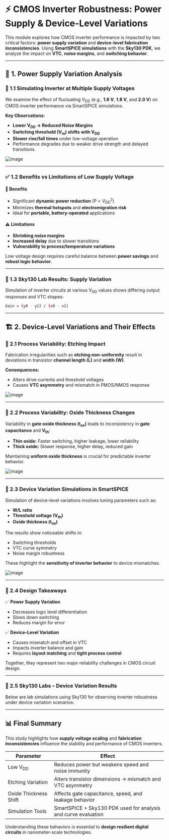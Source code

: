 
# ⚡ CMOS Inverter Robustness: Power Supply & Device-Level Variations

This module explores how CMOS inverter performance is impacted by two critical factors: **power supply variation** and **device-level fabrication inconsistencies**. Using **SmartSPICE simulations** with the **Sky130 PDK**, we analyze the impact on **VTC**, **noise margins**, and **switching behavior**.

---

## 🧪 1. Power Supply Variation Analysis

### 🔌 1.1 Simulating Inverter at Multiple Supply Voltages

We examine the effect of fluctuating V<sub>DD</sub> (e.g., **1.6 V**, **1.8 V**, and **2.0 V**) on CMOS inverter performance via SmartSPICE simulations.

**Key Observations:**

* **Lower V<sub>DD</sub> → Reduced Noise Margins**
* **Switching threshold (V<sub>m</sub>) shifts with V<sub>DD</sub>**
* **Slower rise/fall times** under low-voltage operation
* Performance degrades due to weaker drive strength and delayed transitions.

 ![image](https://github.com/user-attachments/assets/b48afb11-c7b3-42a1-8c75-b10adb36fac4)

---

### ✅ 1.2 Benefits vs Limitations of Low Supply Voltage

#### 🌟 Benefits

* Significant **dynamic power reduction** (P ∝ V<sub>DD</sub><sup>2</sup>)
* Minimizes **thermal hotspots** and **electromigration risk**
* Ideal for **portable, battery-operated** applications

#### ⚠️ Limitations

* **Shrinking noise margins**
* **Increased delay** due to slower transitions
* **Vulnerability to process/temperature variations**

Low voltage design requires careful balance between **power savings** and **robust logic behavior**.

---

### 🧪 1.3 Sky130 Lab Results: Supply Variation

Simulation of inverter circuits at various V<sub>DD</sub> values shows differing output responses and VTC shapes:


```bash
Gain = (y0 - y1) / (x0 - x1)
```

---

## 🏗️ 2. Device-Level Variations and Their Effects

### 🧵 2.1 Process Variability: Etching Impact

Fabrication irregularities such as **etching non-uniformity** result in deviations in transistor **channel length (L)** and **width (W)**.

**Consequences:**

* Alters drive currents and threshold voltages
* Causes **VTC asymmetry** and mismatch in PMOS/NMOS response

 ![image](https://github.com/user-attachments/assets/63a2fe26-c3c1-44b7-b079-947353b51bee)

---

### 🧪 2.2 Process Variability: Oxide Thickness Changes

Variability in **gate oxide thickness (t<sub>ox</sub>)** leads to inconsistency in **gate capacitance** and **V<sub>th</sub>**:

* **Thin oxide:** Faster switching, higher leakage, lower reliability
* **Thick oxide:** Slower response, higher delay, reduced gain

Maintaining **uniform oxide thickness** is crucial for predictable inverter behavior.

 ![image](https://github.com/user-attachments/assets/5433c90d-0c74-41ed-9638-794b386f15aa)

---

### 🧠 2.3 Device Variation Simulations in SmartSPICE

Simulation of device-level variations involves tuning parameters such as:

* **W/L ratio**
* **Threshold voltage (V<sub>th</sub>)**
* **Oxide thickness (t<sub>ox</sub>)**

The results show noticeable shifts in:

* Switching thresholds
* VTC curve symmetry
* Noise margin robustness

These highlight the **sensitivity of inverter behavior** to device mismatches.

 ![image](https://github.com/user-attachments/assets/0e302e64-5899-4a1a-b8dc-8f9850157af3)

---

### 📌 2.4 Design Takeaways

✅ **Power Supply Variation**

* Decreases logic level differentiation
* Slows down switching
* Reduces margin for error

✅ **Device-Level Variation**

* Causes mismatch and offset in VTC
* Impacts inverter balance and gain
* Requires **layout matching** and **tight process control**

Together, they represent two major reliability challenges in CMOS circuit design.

---

### 🧪 2.5 Sky130 Labs – Device Variation Results

Below are lab simulations using Sky130 for observing inverter robustness under device variation scenarios:


---

## 📊 Final Summary

This study highlights how **supply voltage scaling** and **fabrication inconsistencies** influence the stability and performance of CMOS inverters.

| Parameter             | Effect                                                         |
| --------------------- | -------------------------------------------------------------- |
| Low V<sub>DD</sub>    | Reduces power but weakens speed and noise immunity             |
| Etching Variation     | Alters transistor dimensions → mismatch and VTC asymmetry      |
| Oxide Thickness Shift | Affects gate capacitance, speed, and leakage behavior          |
| Simulation Tools      | SmartSPICE + Sky130 PDK used for analysis and curve evaluation |

Understanding these behaviors is essential to **design resilient digital circuits** in nanometer-scale technologies.

